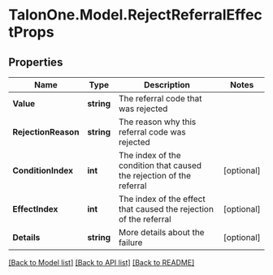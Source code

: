 
# TalonOne.Model.RejectReferralEffectProps

## Properties

Name | Type | Description | Notes
------------ | ------------- | ------------- | -------------
**Value** | **string** | The referral code that was rejected | 
**RejectionReason** | **string** | The reason why this referral code was rejected | 
**ConditionIndex** | **int** | The index of the condition that caused the rejection of the referral | [optional] 
**EffectIndex** | **int** | The index of the effect that caused the rejection of the referral | [optional] 
**Details** | **string** | More details about the failure | [optional] 

[[Back to Model list]](../README.md#documentation-for-models)
[[Back to API list]](../README.md#documentation-for-api-endpoints)
[[Back to README]](../README.md)

